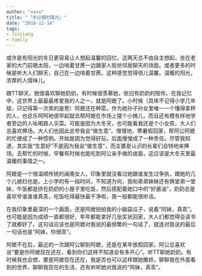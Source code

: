 ```yaml
---
author: "xxxx"
title: "「冬日裡的陽光」"
date: "2018-12-14"
tags:  
- Jinjiang
- Family
---
```



或许是有阳光的冬日更容易让人想起温馨的回忆。这两天总不由自主想起，坐在老家的大门前晒太阳，一边啃着甘蔗一边跟家人街坊邻居聊天的场面。或者更多的时候是听大人们聊天，自己在一边啃着甘蔗。这种感觉觉得倍儿温馨。温暖的阳光，浓厚的人情味儿。

跟TT聊天，她很喜欢聊她奶奶，有时候很羡慕她，依旧有奶奶的陪伴。在我记忆中，这世界上最最最疼爱我的人之一，就是阿嬷了。小时候（具体不记得小学几年级，只记得第一次卖的是葱）阿嬷还在种菜，作为她孙子孙女里唯一一个懂得拿秤的人，也总乐呵呵地很早起就去帮阿嬷在市场上摆个小摊儿，而且还有模有样地学者旁边的人吆喝路人买菜。可能是因为大冬天，也可能看我还是个小女孩，大人们总喜欢捧场。大人们也因此总夸我会“做生意”。慢慢地，寒暑假回家，帮阿公阿嬷的忙便成了一种惯例。开始是因为觉得好玩，后面慢慢成了一种责任。尽管我知道，其实我“生意好”不是因为我会“做生意”，而主要是认识的长辈们会特地来捧场。去帮忙的时候，早餐有时候也能吃到阿公亲手做的卤面，这应该是大冬天里最温暖的事情之一。

阿嬷是一个很温顺传统的闽南女人，印象里就没看过她跟谁发生过争执，跟她的几个儿媳妇也是。上小学的有一段时间，不知道为何，我和弟弟妹妹还有俩堂弟一堂妹，午饭都是挤在奶奶的小屋子里吃饭，然后搭配着她口中的“好酱油”，奶奶总是喜欢夸谁谁谁真乖，吃饭吃得最快最干净啦，我一般都能很听话。

在我印象里最深的一个画面，还是阿嬷拍拍我的小脑袋瓜子，说着“阿妹，真乖”。也可能是因为成绩一直都很好，年年都能拿好几张奖状回家，大人们都觉得会读书了就都好了。这句话应该也是阿嬷对我说的最频繁的一句话了，就连对我说的最后一句话也是“阿妹，你很乖”。

阿嬷不在后，最近的一次跟阿公聊到阿嬷，还是在某年放假回家。阿公总喜欢说“要是你阿嬷现在还在，看到你们这样不知道会有多开心”。听TT聊她奶奶，有时候我也会想，要是阿嬷现在还在，我是否也可以这样跟她撒娇，聊聊我在外面看到的世界，聊聊我现在的生活，还有听听她对我说的“阿妹，真乖”。


